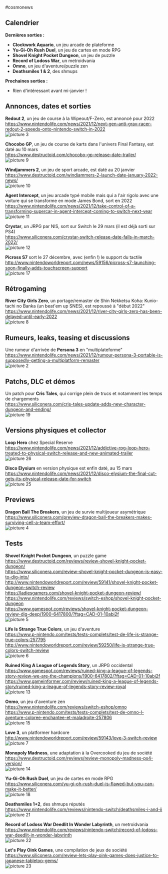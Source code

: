 #cosmonews  
  
## Calendrier  
  
**Dernières sorties :**  
  
- **Clockwork Aquario**, un jeu arcade de plateforme
- **Yu-Gi-Oh Rush Duel**, un jeu de cartes en mode RPG
- **Shovel Knight Pocket Dungeon**, un jeu de puzzle
- **Record of Lodoss War**, un metroidvania
- **Omno**, un jeu d'aventure/puzzle zen
- **Deathsmiles 1 & 2**, des shmups
  
**Prochaines sorties :**  
  
- Rien d'intéressant avant mi-janvier !  
  
## Annonces, dates et sorties  
  
**Redout 2**, un jeu de course à la Wipeout/F-Zero, est annoncé pour 2022  
https://www.nintendolife.com/news/2021/12/next-gen-anti-grav-racer-redout-2-speeds-onto-nintendo-switch-in-2022  
![picture 3](https://i.imgur.com/ngclDwfm.png)  
  
**Chocobo GP**, un jeu de course de karts dans l'univers Final Fantasy, est daté au 10 mars  
https://www.destructoid.com/chocobo-gp-release-date-trailer/  
![picture 9](https://i.imgur.com/KWR1mzOm.jpg)  
  
**Windjammers 2**, un jeu de sport arcade, est daté au 20 janvier  
https://www.destructoid.com/windjammers-2-launch-date-january-2022-news/  
![picture 10](https://i.imgur.com/GHlza0rm.jpg)  
  
**Agent Intercept**, un jeu arcade typé mobile mais qui a l'air rigolo avec une voiture qui se transforme en mode James Bond, sort en 2022  
https://www.nintendolife.com/news/2021/12/take-control-of-a-transforming-supercar-in-agent-intercept-coming-to-switch-next-year  
![picture 11](https://i.imgur.com/n3lVmBJm.jpg)  
  
**Crystar**, un JRPG par NIS, sort sur Switch le 29 mars (il est déjà sorti sur PS4)  
https://www.siliconera.com/crystar-switch-release-date-falls-in-march-2022/  
![picture 12](https://i.imgur.com/7WJXDium.png)  
  
**Picross S7** sort le 27 décembre, avec (enfin !) le support du tactile  
http://www.nintendoworldreport.com/news/59156/picross-s7-launching-soon-finally-adds-touchscreen-support  
![picture 17](https://i.imgur.com/4GfwQMOm.png)  
  
## Rétrogaming  
  
**River City Girls Zero**, un portage/remaster de Shin Nekketsu Koha: Kunio-tachi no Banka (un beat'em up SNES), est repoussé à "début 2022"  
https://www.nintendolife.com/news/2021/12/river-city-girls-zero-has-been-delayed-until-early-2022  
![picture 8](https://i.imgur.com/aiQaE2pm.png)  
  
## Rumeurs, leaks, teasing et discussions  
  
Une rumeur d'arrivée de **Persona 3** en "multiplateforme"  
https://www.nintendolife.com/news/2021/12/rumour-persona-3-portable-is-supposedly-getting-a-multiplatform-remaster  
![picture 2](https://i.imgur.com/uc7tg0xm.png)  

## Patchs, DLC et démos  
  
Un patch pour **Cris Tales**, qui corrige plein de trucs et notamment les temps de chargements  
https://www.siliconera.com/cris-tales-update-adds-new-character-dungeon-and-ending/  
![picture 19](https://i.imgur.com/eAhPaQDm.png)  
  
## Versions physiques et collector  
  
**Loop Hero** chez Special Reserve  
https://www.nintendolife.com/news/2021/12/addictive-rpg-loop-hero-treated-to-physical-switch-release-and-new-animated-trailer  
![picture 26](https://i.imgur.com/84GXwqNm.png)  
  
**Disco Elysium** en version physique est enfin daté, au 15 mars  
https://www.nintendolife.com/news/2021/12/disco-elysium-the-final-cut-gets-its-physical-release-date-for-switch  
![picture 25](https://i.imgur.com/QbGBEv3m.jpg)  
  
## Previews  
  
**Dragon Ball The Breakers**, un jeu de survie multijoueur asymétrique  
https://www.siliconera.com/preview-dragon-ball-the-breakers-makes-surviving-cell-a-team-effort/  
![picture 4](https://i.imgur.com/RareleVm.png)  
  
## Tests  
  
**Shovel Knight Pocket Dungeon**, un puzzle game  
https://www.destructoid.com/reviews/review-shovel-knight-pocket-dungeon/  
https://www.siliconera.com/review-shovel-knight-pocket-dungeon-is-easy-to-dig-into/  
http://www.nintendoworldreport.com/review/59141/shovel-knight-pocket-dungeon-switch-review  
https://ladiesgamers.com/shovel-knight-pocket-dungeon-review/  
https://www.nintendolife.com/reviews/switch-eshop/shovel-knight-pocket-dungeon  
https://www.gamespot.com/reviews/shovel-knight-pocket-dungeon-review-dig-deep/1900-6417800/?ftag=CAD-01-10abi2f  
![picture 5](https://i.imgur.com/9g1CDPDm.jpg)  
  
**Life Is Strange True Colors**, un jeu d'aventure  
https://www.p-nintendo.com/tests/tests-complets/test-de-life-is-strange-true-colors-257795  
http://www.nintendoworldreport.com/review/59250/life-is-strange-true-colors-switch-review  
![picture 6](https://i.imgur.com/MQj3CiSm.png)  
  
**Ruined King A League of Legends Story**, un JRPG occidental  
https://www.gamespot.com/reviews/ruined-king-a-league-of-legends-story-review-we-are-the-champions/1900-6417802/?ftag=CAD-01-10abi2f  
https://www.gameinformer.com/review/ruined-king-a-league-of-legends-story/ruined-king-a-league-of-legends-story-review-royal  
![picture 13](https://i.imgur.com/kuYIC9Qm.png)  
  
**Onmo**, un jeu d'aventure zen  
https://www.nintendolife.com/reviews/switch-eshop/omno  
https://www.p-nintendo.com/tests/tests-complets/test-de-omno-l-aventure-coloree-enchantee-et-maladroite-257806  
![picture 15](https://i.imgur.com/HvNmaIom.png)  
  
**Love 3**, un platformer hardcore  
http://www.nintendoworldreport.com/review/59143/love-3-switch-review  
![picture 7](https://i.imgur.com/Oqtuzgvm.png)  
  
**Monopoly Madness**, une adaptation à la Overcooked du jeu de société  
https://www.destructoid.com/reviews/review-monopoly-madness-ps4-version/  
![picture 14](https://i.imgur.com/Nr4c3vym.jpg)  
  
**Yu-Gi-Oh Rush Duel**, un jeu de cartes en mode RPG  
https://www.siliconera.com/yu-gi-oh-rush-duel-is-flawed-but-you-can-make-it-better/  
![picture 18](https://i.imgur.com/EUAutUfm.jpg)  
  
**Deathsmiles 1+2**, des shmups réputés  
https://www.nintendolife.com/reviews/nintendo-switch/deathsmiles-i-and-ii  
![picture 21](https://i.imgur.com/AVYeeMSm.jpg)  
  
**Record of Lodoss War Deedlit In Wonder Labyrinth**, un metroidvania  
https://www.nintendolife.com/reviews/nintendo-switch/record-of-lodoss-war-deedlit-in-wonder-labyrinth  
![picture 22](https://i.imgur.com/Xa9eYIZm.jpg)  
  
**Let's Play Oink Games**, une compilation de jeux de société  
https://www.siliconera.com/review-lets-play-oink-games-does-justice-to-japanese-tabletop-gems/  
![picture 23](https://i.imgur.com/omcBdpKm.png)  
